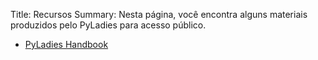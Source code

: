Title: Recursos
Summary: Nesta página, você encontra alguns materiais produzidos pelo PyLadies para acesso público.

* [PyLadies Handbook](https://github.com/pyladies-brazil/handbook)
